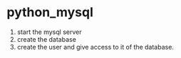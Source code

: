 # python_mysql

1) start the mysql server
2) create the database
3) create the user and give access to it of the database.
